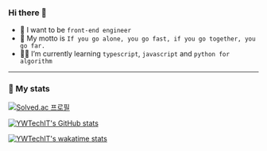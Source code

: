 ### Hi there 👋
- 📍 I want to be `front-end engineer`
- 📌 My motto is ` If you go alone, you go fast, if you go together, you go far. `
- ✍🏽 I’m currently learning `typescript`, `javascript` and `python for algorithm`

<!--
**YWTechIT/YWTechIT** is a ✨ _special_ ✨ repository because its `README.md` (this file) appears on your GitHub profile.

Here are some ideas to get you started:

- 🔭 I’m currently working on ...
- 🌱 I’m currently learning ...
- 👯 I’m looking to collaborate on ...
- 🤔 I’m looking for help with ...
- 💬 Ask me about ...
- 📫 How to reach me: ...
- 😄 Pronouns: ...
- ⚡ Fun fact: ...
-->

---
### 📍 My stats

[![Solved.ac
프로필](http://mazassumnida.wtf/api/v2/generate_badge?boj={abcd8637})](https://solved.ac/{abcd8637})



[![YWTechIT's GitHub stats](https://github-readme-stats.vercel.app/api?username=YWTechIT&show_icons=true&theme=algolia&custom_title=YWTechIT's%20GitHub%20stats)](https://github.com/anuraghazra/github-readme-stats) 

[![YWTechIT's wakatime stats](https://github-readme-stats.vercel.app/api/wakatime?username=YWTechIT&theme=algolia&layout=compact&custom_title=YWTechIT's%20WakaTime)](https://github.com/anuraghazra/github-readme-stats)







